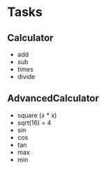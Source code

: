 # Tasks

## Calculator

- add
- sub
- times
- divide


## AdvancedCalculator

- square (x * x)
- sqrt(16) = 4
- sin
- cos
- tan
- max
- min
